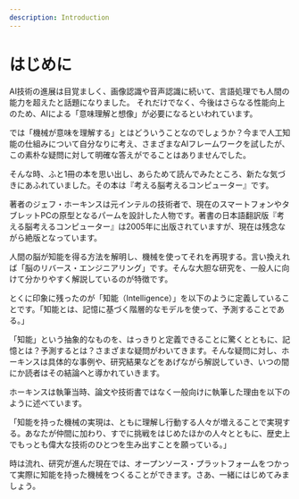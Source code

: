 ```yaml
---
description: Introduction
---
```


# はじめに

AI技術の進展は目覚ましく、画像認識や音声認識に続いて、言語処理でも人間の能力を超えたと話題になりました。 それだけでなく、今後はさらなる性能向上のため、AIによる「意味理解と想像」が必要になるといわれています。

では「機械が意味を理解する」とはどういうことなのでしょうか？今まで人工知能の仕組みについて自分なりに考え、さまざまなAIフレームワークを試したが、この素朴な疑問に対して明確な答えがでることはありませんでした。

そんな時、ふと1冊の本を思い出し、あらためて読んでみたところ、新たな気づきにあふれていました。その本は『考える脳考えるコンピューター』です。

著者のジェフ・ホーキンスは元インテルの技術者で、現在のスマートフォンやタブレットPCの原型となるパームを設計した人物です。著書の日本語翻訳版『考える脳考えるコンピューター』は2005年に出版されていますが、現在は残念ながら絶版となっています。

人間の脳が知能を得る方法を解明し、機械を使ってそれを再現する。言い換えれば「脳のリバース・エンジニアリング」です。そんな大胆な研究を、一般人に向けて分かりやすく解説しているのが特徴です。

とくに印象に残ったのが「知能（Intelligence）」を以下のように定義していることです。「知能とは、記憶に基づく階層的なモデルを使って、予測することである。」

「知能」という抽象的なものを、はっきりと定義できることに驚くとともに、記憶とは？予測するとは？さまざまな疑問がわいてきます。そんな疑問に対し、ホーキンスは具体的な事例や、研究結果などをあげながら解説していき、いつの間にか読者はその結論へと導かれていきます。

ホーキンスは執筆当時、論文や技術書ではなく一般向けに執筆した理由を以下のように述べています。

「知能を持った機械の実現は、ともに理解し行動する人々が増えることで実現する。あなたが仲間に加わり、すでに挑戦をはじめたほかの人々とともに、歴史上でもっとも偉大な技術のひとつを生み出すことを願っている。」



時は流れ、研究が進んだ現在では、オープンソース・プラットフォームをつかって実際に知能を持った機械をつくることができます。さあ、一緒にはじめてみましょう。

